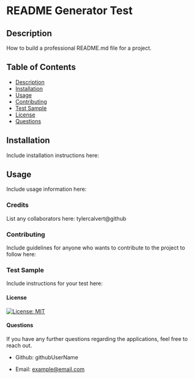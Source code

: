 # README Generator Test

  ## Description 

  How to build a professional README.md file for a project.

  ## Table of Contents

  - [Description](#description)
  - [Installation](#installation)
  - [Usage](#usage)
  - [Contributing](#contributing)
  - [Test Sample](#test-sample)
  - [License](#license)
  - [Questions](#questions)


  ## Installation

  Include installation instructions here:

  ## Usage

  Include usage information here:

  ### Credits

  List any collaborators here: tylercalvert@github

  ### Contributing

  Include guidelines for anyone who wants to contribute to the project to follow here:
  
  ### Test Sample

  Include instructions for your test here:
  
  #### License

  [![License: MIT](https://img.shields.io/badge/License-MIT-yellow.svg)](https://opensource.org/licenses/MIT)

  #### Questions

  If you have any further questions regarding the applications, feel free to reach out.
    
  - Github: githubUserName

  - Email: example@email.com
    
  